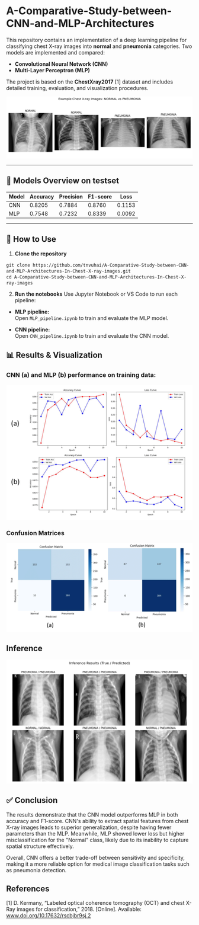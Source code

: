 # A-Comparative-Study-between-CNN-and-MLP-Architectures

This repository contains an implementation of a deep learning pipeline for classifying chest X-ray images into **normal** and **pneumonia** categories. Two models are implemented and compared:

- **Convolutional Neural Network (CNN)**
- **Multi-Layer Perceptron (MLP)**

The project is based on the **ChestXray2017** [1] dataset  and includes detailed training, evaluation, and visualization procedures.

![Data](images/Chest-X-ray-images.png)

---

## 🧠 Models Overview on testset

| Model | Accuracy | Precision | F1-score | Loss  |
|---------|-------------|-------------|-----------|---------|
| CNN  | 0.8205      | 0.7884     | 0.8760   | 0.1153 |
| MLP  | 0.7548      | 0.7232     | 0.8339   | 0.0092 |

---

## 🚀 How to Use

1. **Clone the repository**

```
git clone https://github.com/tnvuhai/A-Comparative-Study-between-CNN-and-MLP-Architectures-In-Chest-X-ray-images.git
cd A-Comparative-Study-between-CNN-and-MLP-Architectures-In-Chest-X-ray-images
```

2. **Run the notebooks**
Use Jupyter Notebook or VS Code to run each pipeline:

- **MLP pipeline:**  
  Open `MLP_pipeline.ipynb` to train and evaluate the MLP model.

- **CNN pipeline:**  
  Open `CNN_pipeline.ipynb` to train and evaluate the CNN model.

## 📊 Results & Visualization
### CNN (a) and MLP (b) performance on training data:

![CNN&MLP Result](images/TrainingCurve.png)

### Confusion Matrices
![Confusion Matrices](images/ConfusionMatrix.png)

## Inference
![Inference](images/Inference.png)

## ✅ Conclusion

The results demonstrate that the CNN model outperforms MLP in both accuracy and F1-score. CNN's ability to extract spatial features from chest X-ray images leads to superior generalization, despite having fewer parameters than the MLP. Meanwhile, MLP showed lower loss but higher misclassification for the "Normal" class, likely due to its inability to capture spatial structure effectively.

Overall, CNN offers a better trade-off between sensitivity and specificity, making it a more reliable option for medical image classification tasks such as pneumonia detection.

## References
[1] D. Kermany, “Labeled optical coherence tomography (OCT) and chest X-Ray images for classification,” 2018. [Online]. Available: www.doi.org/10.17632/rscbjbr9sj.2
